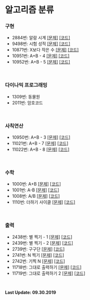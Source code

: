 # 알고리즘 분류
### 구현
- 2884번: 알람 시계 [[문제]](https://www.acmicpc.net/problem/2884) [[코드]](https://github.com/kimkyeongnam/Algorithm/blob/master/%EB%B0%B1%EC%A4%80%20%EC%95%8C%EA%B3%A0%EB%A6%AC%EC%A6%98/2884.md)
- 9498번: 시험 성적 [[문제]](https://www.acmicpc.net/problem/9498) [[코드]](https://github.com/kimkyeongnam/Algorithm/blob/master/%EB%B0%B1%EC%A4%80%20%EC%95%8C%EA%B3%A0%EB%A6%AC%EC%A6%98/9498.md)
- 10871번: X보다 작은 수 [[문제]](https://www.acmicpc.net/problem/10871) [[코드]](https://github.com/kimkyeongnam/Algorithm/blob/master/%EB%B0%B1%EC%A4%80%20%EC%95%8C%EA%B3%A0%EB%A6%AC%EC%A6%98/10871.md)
- 10951번: A+B - 4 [[문제]](https://www.acmicpc.net/problem/10951) [[코드]](https://github.com/kimkyeongnam/Algorithm/blob/master/%EB%B0%B1%EC%A4%80%20%EC%95%8C%EA%B3%A0%EB%A6%AC%EC%A6%98/10951.md)
- 10952번: A+B - 5 [[문제]](https://www.acmicpc.net/problem/10952) [[코드]](https://github.com/kimkyeongnam/Algorithm/blob/master/%EB%B0%B1%EC%A4%80%20%EC%95%8C%EA%B3%A0%EB%A6%AC%EC%A6%98/10952.md)


<br>

### 다이나믹 프로그래밍
- 1309번: 동물원  
- 2011번: 암호코드

<br>

### 사칙연산
- 10950번: A+B - 3 [[문제]](https://www.acmicpc.net/problem/10950) [[코드]](https://github.com/kimkyeongnam/Algorithm/blob/master/%EB%B0%B1%EC%A4%80%20%EC%95%8C%EA%B3%A0%EB%A6%AC%EC%A6%98/10950.md)
- 11021번: A+B - 7 [[문제]](https://www.acmicpc.net/problem/11021) [[코드]](https://github.com/kimkyeongnam/Algorithm/blob/master/%EB%B0%B1%EC%A4%80%20%EC%95%8C%EA%B3%A0%EB%A6%AC%EC%A6%98/11021.md)
- 11022번: A+B - 8 [[문제]](https://www.acmicpc.net/problem/11022) [[코드]](https://github.com/kimkyeongnam/Algorithm/blob/master/%EB%B0%B1%EC%A4%80%20%EC%95%8C%EA%B3%A0%EB%A6%AC%EC%A6%98/11022.md)

<br>

### 수학
- 1000번: A+B [[문제]](https://www.acmicpc.net/problem/1000) [[코드]](https://github.com/kimkyeongnam/Algorithm/blob/master/%EB%B0%B1%EC%A4%80%20%EC%95%8C%EA%B3%A0%EB%A6%AC%EC%A6%98/1000.md)
- 1001번: A-B [[문제]](https://www.acmicpc.net/problem/1001) [[코드]](https://github.com/kimkyeongnam/Algorithm/blob/master/%EB%B0%B1%EC%A4%80%20%EC%95%8C%EA%B3%A0%EB%A6%AC%EC%A6%98/1001.md)
- 1008번: A/B [[문제]](https://www.acmicpc.net/problem/1008) [[코드]](https://github.com/kimkyeongnam/Algorithm/blob/master/%EB%B0%B1%EC%A4%80%20%EC%95%8C%EA%B3%A0%EB%A6%AC%EC%A6%98/1008.md)
- 1110번: 더하기 사이클 [[문제]](https://www.acmicpc.net/problem/1110) [[코드]](https://github.com/kimkyeongnam/Algorithm/blob/master/%EB%B0%B1%EC%A4%80%20%EC%95%8C%EA%B3%A0%EB%A6%AC%EC%A6%98/1110.md)

<br>

### 출력
- 2438번: 별 찍기 - 1 [[문제]](https://www.acmicpc.net/problem/2438) [[코드]](https://github.com/kimkyeongnam/Algorithm/blob/master/%EB%B0%B1%EC%A4%80%20%EC%95%8C%EA%B3%A0%EB%A6%AC%EC%A6%98/2438.md)
- 2439번: 별 찍기 - 2 [[문제]](https://www.acmicpc.net/problem/2439) [[코드]](https://github.com/kimkyeongnam/Algorithm/blob/master/%EB%B0%B1%EC%A4%80%20%EC%95%8C%EA%B3%A0%EB%A6%AC%EC%A6%98/2439.md)
- 2739번: 구구단 [[문제]](https://www.acmicpc.net/problem/2739) [[코드]](https://github.com/kimkyeongnam/Algorithm/blob/master/%EB%B0%B1%EC%A4%80%20%EC%95%8C%EA%B3%A0%EB%A6%AC%EC%A6%98/2739.md)
- 2741번: N 찍기 [[문제]](https://www.acmicpc.net/problem/2741) [[코드]](https://github.com/kimkyeongnam/Algorithm/blob/master/%EB%B0%B1%EC%A4%80%20%EC%95%8C%EA%B3%A0%EB%A6%AC%EC%A6%98/2741.md)
- 2742번: 기찍 N [[문제]](https://www.acmicpc.net/problem/2742) [[코드]](https://github.com/kimkyeongnam/Algorithm/blob/master/%EB%B0%B1%EC%A4%80%20%EC%95%8C%EA%B3%A0%EB%A6%AC%EC%A6%98/2742.md)
- 11718번: 그대로 출력하기 [[문제]](https://www.acmicpc.net/problem/11718) [[코드]](https://github.com/kimkyeongnam/Algorithm/blob/master/%EB%B0%B1%EC%A4%80%20%EC%95%8C%EA%B3%A0%EB%A6%AC%EC%A6%98/11718.md)
- 11719번: 그대로 출력하기 2 [[문제]](https://www.acmicpc.net/problem/11719) [[코드]](https://github.com/kimkyeongnam/Algorithm/blob/master/%EB%B0%B1%EC%A4%80%20%EC%95%8C%EA%B3%A0%EB%A6%AC%EC%A6%98/11719.md)

<br>

**Last Update: 09.30.2019**

